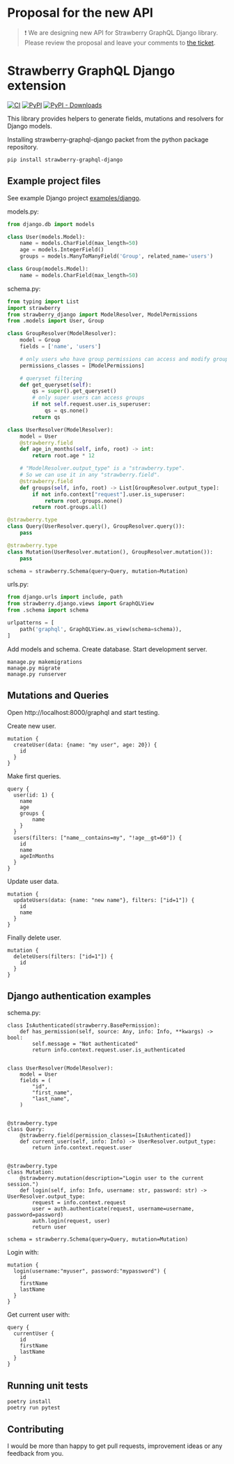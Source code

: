 # Proposal for the new API

> :heavy_exclamation_mark: We are designing new API for Strawberry GraphQL Django library. Please review the proposal and leave your comments to [the ticket](https://github.com/strawberry-graphql/strawberry-graphql-django/issues/10).

# Strawberry GraphQL Django extension

[![CI](https://github.com/la4de/strawberry-graphql-django/actions/workflows/main.yml/badge.svg)](https://github.com/la4de/strawberry-graphql-django/actions/workflows/main.yml)
[![PyPI](https://img.shields.io/pypi/v/strawberry-graphql-django)](https://pypi.org/project/strawberry-graphql-django/)
[![PyPI - Downloads](https://img.shields.io/pypi/dm/strawberry-graphql-django)](https://pypi.org/project/strawberry-graphql-django/)

This library provides helpers to generate fields, mutations and resolvers for Django models.

Installing strawberry-graphql-django packet from the python package repository.
```shell
pip install strawberry-graphql-django
```

## Example project files

See example Django project [examples/django](examples/django).

models.py:
```python
from django.db import models

class User(models.Model):
    name = models.CharField(max_length=50)
    age = models.IntegerField()
    groups = models.ManyToManyField('Group', related_name='users')

class Group(models.Model):
    name = models.CharField(max_length=50)
```

schema.py:
```python
from typing import List
import strawberry
from strawberry_django import ModelResolver, ModelPermissions
from .models import User, Group

class GroupResolver(ModelResolver):
    model = Group
    fields = ['name', 'users']

    # only users who have group permissions can access and modify groups
    permissions_classes = [ModelPermissions]

    # queryset filtering
    def get_queryset(self):
        qs = super().get_queryset()
        # only super users can access groups
        if not self.request.user.is_superuser:
            qs = qs.none()
        return qs

class UserResolver(ModelResolver):
    model = User
    @strawberry.field
    def age_in_months(self, info, root) -> int:
        return root.age * 12

    # "ModelResolver.output_type" is a "strawberry.type".
    # So we can use it in any "strawberry.field".
    @strawberry.field
    def groups(self, info, root) -> List[GroupResolver.output_type]:
        if not info.context["request"].user.is_superuser:
            return root.groups.none()
        return root.groups.all()

@strawberry.type
class Query(UserResolver.query(), GroupResolver.query()):
    pass

@strawberry.type
class Mutation(UserResolver.mutation(), GroupResolver.mutation()):
    pass

schema = strawberry.Schema(query=Query, mutation=Mutation)
```

urls.py:
```python
from django.urls import include, path
from strawberry.django.views import GraphQLView
from .schema import schema

urlpatterns = [
    path('graphql', GraphQLView.as_view(schema=schema)),
]
```

Add models and schema. Create database. Start development server.
```shell
manage.py makemigrations
manage.py migrate
manage.py runserver
```

## Mutations and Queries

Open http://localhost:8000/graphql and start testing.

Create new user.
```
mutation {
  createUser(data: {name: "my user", age: 20}) {
    id
  }
}
```

Make first queries.
```
query {
  user(id: 1) {
    name
    age
    groups {
        name
    }
  }
  users(filters: ["name__contains=my", "!age__gt=60"]) {
    id
    name
    ageInMonths
  }
}
```

Update user data.
```
mutation {
  updateUsers(data: {name: "new name"}, filters: ["id=1"]) {
    id
    name
  }
}
```

Finally delete user.
```
mutation {
  deleteUsers(filters: ["id=1"]) {
    id
  }
}
```

## Django authentication examples


schema.py:
```
class IsAuthenticated(strawberry.BasePermission):
    def has_permission(self, source: Any, info: Info, **kwargs) -> bool:
        self.message = "Not authenticated"
        return info.context.request.user.is_authenticated


class UserResolver(ModelResolver):
    model = User
    fields = (
        "id",
        "first_name",
        "last_name",
    )


@strawberry.type
class Query:
    @strawberry.field(permission_classes=[IsAuthenticated])
    def current_user(self, info: Info) -> UserResolver.output_type:
        return info.context.request.user


@strawberry.type
class Mutation:
    @strawberry.mutation(description="Login user to the current session.")
    def login(self, info: Info, username: str, password: str) -> UserResolver.output_type:
        request = info.context.request
        user = auth.authenticate(request, username=username, password=password)
        auth.login(request, user)
        return user

schema = strawberry.Schema(query=Query, mutation=Mutation)
```

Login with:
```
mutation {
  login(username:"myuser", password:"mypassword") {
    id
    firstName
    lastName
  }
}
```

Get current user with:
```
query {
  currentUser {
    id
    firstName
    lastName
  }
}
```

## Running unit tests
```
poetry install
poetry run pytest
```

## Contributing

I would be more than happy to get pull requests, improvement ideas or any feedback from you.
